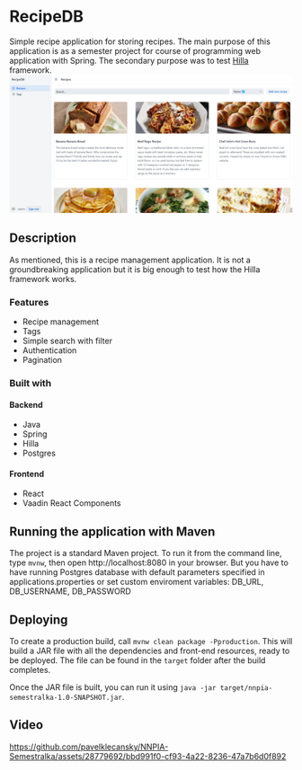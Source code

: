 # RecipeDB
Simple recipe application for storing recipes. The main purpose of this application is as a semester project for course of programming web application with Spring. The secondary purpose was to test [Hilla](https://hilla.dev/) framework. 
![img.png](doc/img.png)
## Description
As mentioned, this is a recipe management application. It is not a groundbreaking application but it is big enough to test how the Hilla framework works.
### Features

- Recipe management
- Tags
- Simple search with filter
- Authentication
- Pagination

### Built with
#### Backend
- Java
- Spring
- Hilla
- Postgres
#### Frontend
- React
- Vaadin React Components

## Running the application with Maven

The project is a standard Maven project. To run it from the command line,
type `mvnw`, then open http://localhost:8080 in your browser. But you have to have running Postgres database with default parameters specified in applications.properties or set custom enviroment variables: DB_URL, DB_USERNAME, DB_PASSWORD 

## Deploying

To create a production build, call `mvnw clean package -Pproduction`.
This will build a JAR file with all the dependencies and front-end resources,
ready to be deployed. The file can be found in the `target` folder after the build completes.

Once the JAR file is built, you can run it using `java -jar target/nnpia-semestralka-1.0-SNAPSHOT.jar`.


## Video
https://github.com/pavelklecansky/NNPIA-Semestralka/assets/28779692/bbd991f0-cf93-4a22-8236-47a7b6d0f892

